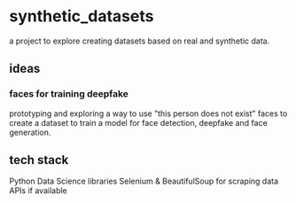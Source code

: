 # synthetic_datasets

a project to explore creating datasets based on real and synthetic data. 

## ideas

### faces for training deepfake

prototyping and exploring a way to use "this person does not exist" faces to create a dataset to train a model for face detection, deepfake and face generation.

## tech stack

Python
Data Science libraries
Selenium & BeautifulSoup for scraping data
APIs if available
